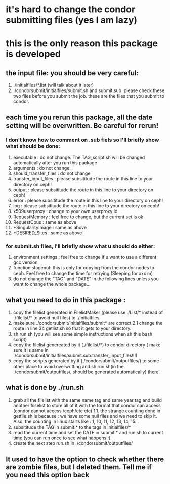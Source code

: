 # it's hard to change the condor submitting files (yes I am lazy)
# this is the only reason this package is developed

## the input file: you should be very careful:
1. ./initialfiles/*.list (will talk about it later)
2. ./condorsubmit/initialfiles/submit.sh and submit.sub. please check these two files before you submit the job. these are the files that you submit to condor.

## each time you rerun this package, all the date setting will be overwritten. Be careful for rerun!

### I don't know how to comment on .sub fiels so I'll briefly show what should be done:
1. executable : do not change. The TAG_script.sh will be changed automatically after you run this package
2. arguments : do not change.
3. should_transfer_files : do not change
4. transfer_input_files : please subsititude the route in this line to your directory on ceph!
5. output : please subsititude the route in this line to your directory on ceph!
6. error : please subsititude the route in this line to your directory on ceph!
7. log : please subsititude the route in this line to your directory on ceph!
8. x509userproxy : change to your own userproxy id
9. RequestMemory : feel free to change, but the current set is ok
10. RequestCpus : same as above
11. +SingularityImage : same as above
12. +DESIRED_Sites : same as above


### for submit.sh files, I'll briefly show what u should do either: 
1. environment settings : feel free to change if u want to use a different gcc version
2. function stageout: this is only for copying from the condor nodes to ceph. Feel free to change the time for retrying (Sleeping for xxx m)
3. do not change the "TAG" and "DATE" in the following lines unless you want to change the whole package...


## what you need to do in this package : 
1. copy the filelist generated in FilelistMaker (please use ./List/* instead of ./filelist/* to avoid null files) to ./initialfiles
2. make sure ./condorsubmit/initialfiles/submit* are correct
2.1 change the route in line 34 getlist.sh so that it gets to your directory.
3. sh run.sh (you will see some simple instructions when sh this bash script)
4. copy the filelist genereated by it (./filelist/*) to condor directory ( make sure it is same in ./condorsubmit/initialfiles/submit.sub:transfer_input_files!!!)
5. copy the scripts generated by it (./condorsubmit/outputfiles/) to some other place to avoid overwritting and sh run.sh(in the ./condorsubmit/outputfiles/, should be generated automatically) there.

## what is done by ./run.sh
1. grab all the filelist with the same name tag and same year tag and build another filselist to store all of it with the format that condor can access (condor cannot access /ceph/etc etc)
1.1. the strange counting done in getfile.sh is because : we have some null files and we need to skip it. Also, the counting in linux starts like : 1, 10, 11, 12, 13, 14, 15...
2. subsititude the TAG in submit.* to the tags in initialfiles/*
3. read the current time and set the DATE in submit.* and run.sh to current time (you can run once to see what happens :)
4. create the next step run.sh in ./condorsubmit/outputfiles/


## It used to have the option to check whether there are zombie files, but I deleted them. Tell me if you need this option back
